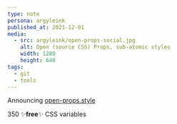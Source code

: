 ```yaml
---
type: note
persona: argyleink
published_at: 2021-12-01
media:
  - src: argyleink/open-props-social.jpg
    alt: Open (source CSS) Props, sub-atomic styles
    width: 1280
    height: 640
tags: 
  - git
  - tools
---
```


Announcing [open-props.style](https://open-props.style)

350 ✨**free**✨ CSS variables